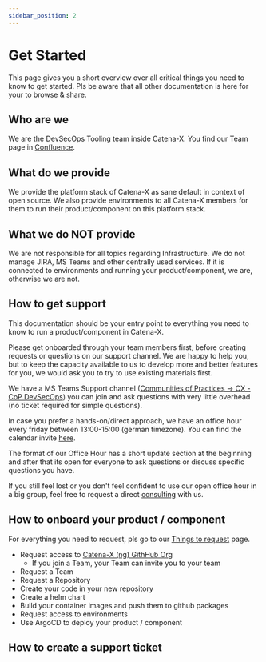 ```yaml
---
sidebar_position: 2
---
```


# Get Started

This page gives you a short overview over all critical things you need to know to get started. Pls be aware that all other documentation is here for your to browse & share.

## Who are we

We are the DevSecOps Tooling team inside Catena-X. You find our Team page in [Confluence](https://confluence.catena-x.net/display/ARTI/Product%3A+DevSecOps+Tooling).

## What do we provide

We provide the platform stack of Catena-X as sane default in context of open source. We also provide environments to all Catena-X members for them to run their product/component on this platform stack.

## What we do NOT provide

We are not responsible for all topics regarding Infrastructure. We do not manage JIRA, MS Teams and other centrally used services. If it is connected to environments and running your product/component, we are, otherwise we are not.

## How to get support

This documentation should be your entry point to everything you need to know to run a product/component in Catena-X.

Please get onboarded through your team members first, before creating requests or questions on our support channel. We are happy to help you, but to keep the capacity available to us to develop more and better features for you, we would ask you to try to use existing materials first.

We have a MS Teams Support channel ([Communities of Practices -> CX - CoP DevSecOps](https://teams.microsoft.com/l/channel/19%3a9a3c4a05a3514d07b973c13e7b468709%40thread.tacv2/CX%2520-%2520CoP%2520DevSecOps?groupId=17b1a2dc-67fb-4a49-a2ed-dd1344321439&tenantId=1ad22c6d-2f08-4f05-a0ba-e17f6ce88380)) you can join and ask questions with very little overhead (no ticket required for simple questions).

In case you prefer a hands-on/direct approach, we have an office hour every friday between 13:00-15:00 (german timezone). You can find the calendar invite [here](https://confluence.catena-x.net/pages/viewpage.action?pageId=25228715#InternalCatenaXinformationforsharingthroughLanding/Supportpage-OfficeHourCalendarInvite).

The format of our Office Hour has a short update section at the beginning and after that its open for everyone to ask questions or discuss specific questions you have.

If you still feel lost or you don't feel confident to use our open office hour in a big group, feel free to request a direct [consulting](/docs/resources) with us.

## How to onboard your product / component

For everything you need to request, pls go to our [Things to request](/docs/resources) page.

- Request access to [Catena-X (ng) GithHub Org](https://github.com/catenax-ng)
  - If you join a Team, your Team can invite you to your team
- Request a Team
- Request a Repository
- Create your code in your new repository
- Create a helm chart
- Build your container images and push them to github packages
- Request access to environments
- Use ArgoCD to deploy your product / component

## How to create a support ticket
